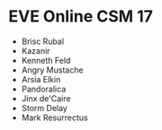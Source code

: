 # EVE Online CSM 17

* Brisc Rubal
* Kazanir
* Kenneth Feld
* Angry Mustache
* Arsia Elkin
* Pandoralica
* Jinx de'Caire
* Storm Delay
* Mark Resurrectus